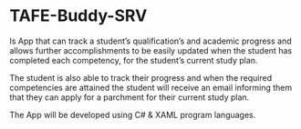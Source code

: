 # TAFE-Buddy-SRV
Is App that can track a student’s qualification’s and academic progress and allows further accomplishments to be easily updated when the student has completed each competency, for the student’s current study plan.

The student is also able to track their progress and when the required competencies are attained the student will receive an email informing them that they can apply for a parchment for their current study plan.

The App will be developed using C# & XAML program languages.
